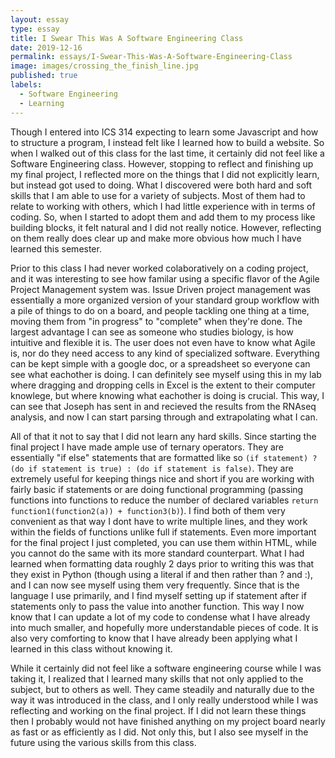 ```yaml
---
layout: essay
type: essay
title: I Swear This Was A Software Engineering Class
date: 2019-12-16
permalink: essays/I-Swear-This-Was-A-Software-Engineering-Class
image: images/crossing_the_finish_line.jpg
published: true
labels:
  - Software Engineering
  - Learning
---
```


Though I entered into ICS 314 expecting to learn some Javascript and how to structure a program, I instead felt like I learned how to build a website. So when I walked out of this class for the last time, it certainly did not feel like a Software Engineering class. However, stopping to reflect and finishing up my final project, I reflected more on the things that I did not explicitly learn, but instead got used to doing. What I discovered were both hard and soft skills that I am able to use for a variety of subjects. Most of them had to relate to working with others, which I had little experience with in terms of coding. So, when I started to adopt them and add them to my process like building blocks, it felt natural and I did not really notice. However, reflecting on them really does clear up and make more obvious how much I have learned this semester.

Prior to this class I had never worked colaboratively on a coding project, and it was interesting to see how familar using a specific flavor of the Agile Project Management system was. Issue Driven project management was essentially a more organized version of your standard group workflow with a pile of things to do on a board, and people tackling one thing at a time, moving them from "in progress" to "complete" when they're done. The largest advantage I can see as someone who studies biology, is how intuitive and flexible it is. The user does not even have to know what Agile is, nor do they need access to any kind of specialized software. Everything can be kept simple with a google doc, or a spreadsheet so everyone can see what eachother is doing. I can definitely see myself using this in my lab where dragging and dropping cells in Excel is the extent to their computer knowlege, but where knowing what eachother is doing is crucial. This way, I can see that Joseph has sent in and recieved the results from the RNAseq analysis, and now I can start parsing through and extrapolating what I can.

All of that it not to say that I did not learn any hard skills. Since starting the final project I have made ample use of ternary operators. They are essentially "if else" statements that are formatted like so `(if statement) ? (do if statement is true) : (do if statement is false)`. They are extremely useful for keeping things nice and short if you are working with fairly basic if statements or are doing functional programming (passing functions into functions to reduce the number of declared variables `return function1(function2(a)) + function3(b)`). I find both of them very convenient as that way I dont have to write multiple lines, and they work within the fields of functions unlike full if statements. Even more important for the final project I just completed, you can use them within HTML, while you cannot do the same with its more standard counterpart. What I had learned when formatting data roughly 2 days prior to writing this was that they exist in Python (though using a literal if and then rather than ? and :), and I can now see myself using them very frequently. Since that is the language I use primarily, and I find myself setting up if statement after if statements only to pass the value into another function. This way I now know that I can update a lot of my code to condense what I have already into much smaller, and hopefully more understandable pieces of code. It is also very comforting to know that I have already been applying what I learned in this class without knowing it.

While it certainly did not feel like a software engineering course while I was taking it, I realized that I learned many skills that not only applied to the subject, but to others as well. They came steadily and naturally due to the way it was introduced in the class, and I only really understood while I was reflecting and working on the final project. If I did not learn these things then I probably would not have finished anything on my project board nearly as fast or as efficiently as I did. Not only this, but I also see myself in the future using the various skills from this class.
